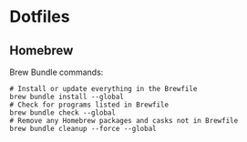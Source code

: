 # Dotfiles


## Homebrew

Brew Bundle commands:
```
# Install or update everything in the Brewfile
brew bundle install --global
# Check for programs listed in Brewfile
brew bundle check --global
# Remove any Homebrew packages and casks not in Brewfile
brew bundle cleanup --force --global
```
